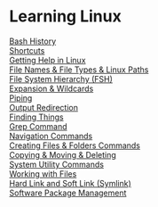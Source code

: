 # Learning Linux
[Bash History](https://github.com/muratakgul/learning-linux/blob/master/Bash%20History) <br/>
[Shortcuts](https://github.com/muratakgul/learning-linux/blob/master/Shortcuts) <br/>
[Getting Help in Linux](https://github.com/muratakgul/learning-linux/blob/master/Getting%20Help%20in%20Linux) <br/>
[File Names & File Types & Linux Paths](https://github.com/muratakgul/learning-linux/blob/master/File%20Names%20%26%20File%20Types%20%26%20Linux%20Paths) <br/>
[File System Hierarchy (FSH)](https://github.com/muratakgul/learning-linux/blob/master/File%20System%20Hierarchy%20(FSH)) <br/>
[Expansion & Wildcards](https://github.com/muratakgul/learning-linux/blob/master/Expansion%20and%20Wildcards) <br/>
[Piping](https://github.com/muratakgul/learning-linux/blob/master/Piping) <br/>
[Output Redirection](https://github.com/muratakgul/learning-linux/blob/master/Output%20Redirection) <br/>
[Finding Things](https://github.com/muratakgul/learning-linux/blob/master/Finding%20Things) <br/>
[Grep Command](https://github.com/muratakgul/learning-linux/blob/master/Grep%20Command) <br/>
[Navigation Commands](https://github.com/muratakgul/learning-linux/blob/master/Navigation%20Commands) <br/>
[Creating Files & Folders Commands](https://github.com/muratakgul/learning-linux/blob/master/Creating%20Files%20%26%20Folder%20Commands) <br/>
[Copying & Moving & Deleting](https://github.com/muratakgul/learning-linux/blob/master/Copying%20%26%20Moving%20%26%20Deleting) <br/>
[System Utility Commands](https://github.com/muratakgul/learning-linux/blob/master/System%20Utility%20Commands) <br/>
[Working with Files](https://github.com/muratakgul/learning-linux/blob/master/Working%20with%20Files) <br/>
[Hard Link and Soft Link (Symlink)](https://github.com/muratakgul/learning-linux/blob/master/Hard%20Link%20and%20Soft%20Link%20(Symlink)) <br/>
[Software Package Management](https://github.com/muratakgul/learning-linux/blob/master/Software%20Package%20Management)
